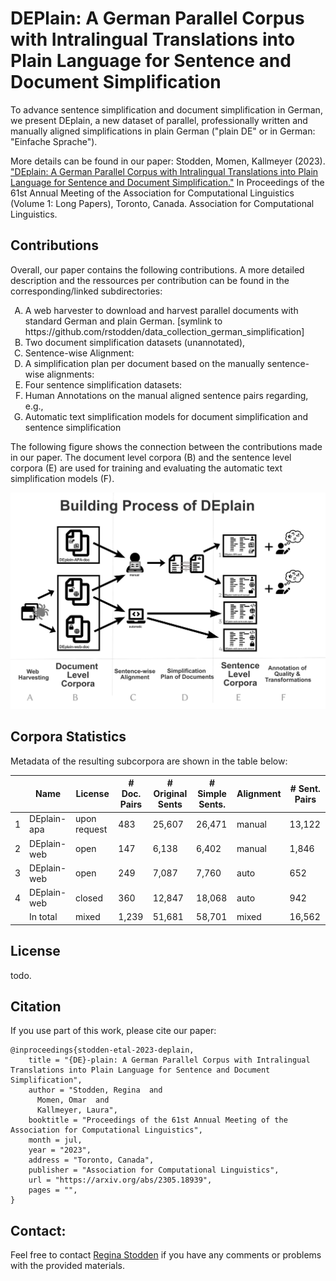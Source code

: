 # DEPlain: A German Parallel Corpus with Intralingual Translations into Plain Language for Sentence and Document Simplification
To advance sentence simplification and document simplification in German, we present DEplain, a new dataset of parallel, professionally written and manually aligned simplifications in plain German ("plain DE" or in German: "Einfache Sprache"). 

More details can be found in our paper: Stodden, Momen, Kallmeyer (2023). ["DEplain: A German Parallel Corpus with Intralingual Translations into Plain Language for Sentence and Document Simplification."](https://arxiv.org/abs/2305.18939) In Proceedings of the 61st Annual Meeting of the Association for Computational Linguistics (Volume 1: Long Papers), Toronto, Canada. Association for Computational Linguistics.

## Contributions
Overall, our paper contains the following contributions. A more detailed description and the ressources per contribution can be found in the corresponding/linked subdirectories:
<ol type="A">
    <li> A web harvester to download and harvest parallel documents with standard German and plain German. [symlink to https://github.com/rstodden/data_collection_german_simplification]</li>
    <li> Two document simplification datasets (unannotated),</li>
    <li>  Sentence-wise Alignment: </li>
    <li> A simplification plan per document based on the manually sentence-wise alignments:</li>
    <li> Four sentence simplification datasets: </li>
    <li> Human Annotations on the manual aligned sentence pairs regarding, e.g., </li>
    <li> Automatic text simplification models for document simplification and sentence simplification</li>
    </li>
</ol>


The following figure  shows the connection between the contributions made in our paper. The document level corpora (B) and the sentence level corpora (E) are used for training and evaluating the automatic text simplification models (F). 

<img src="./building_process_of_deplain.svg" width="750">






## Corpora Statistics

Metadata of the resulting subcorpora are shown in the table below:

| | Name                 | License | # Doc. Pairs | # Original Sents | # Simple Sents. | Alignment | # Sent. Pairs |
|--------|-------------------------------|------------------|------------------------|----------------------------|---------------------------|--------------------|-------------------------|
|1 | DEplain-apa | upon request     | 483                    | 25,607                     | 26,471                    | manual             | 13,122                  |
|2| DEplain-web                   | open             | 147                    | 6,138                      | 6,402                     | manual             | 1,846                   |
|3| DEplain-web                     | open             | 249                    | 7,087                      | 7,760                     | auto               | 652                     |
|4| DEplain-web                     | closed           | 360                    | 12,847                     | 18,068                    | auto               | 942                     |
|| In total              | mixed            | 1,239                  | 51,681                     | 58,701                    | mixed              | 16,562                  |


## License
todo.

## Citation
If you use part of this work, please cite our paper:

```
@inproceedings{stodden-etal-2023-deplain,
    title = "{DE}-plain: A German Parallel Corpus with Intralingual Translations into Plain Language for Sentence and Document Simplification",
    author = "Stodden, Regina  and
      Momen, Omar  and
      Kallmeyer, Laura",
    booktitle = "Proceedings of the 61st Annual Meeting of the Association for Computational Linguistics",
    month = jul,
    year = "2023",
    address = "Toronto, Canada",
    publisher = "Association for Computational Linguistics",
    url = "https://arxiv.org/abs/2305.18939",
    pages = "",
}

```
## Contact:
Feel free to contact [Regina Stodden](emailto:regina.stodden@hhu.de) if you have any comments or problems with the provided materials.
